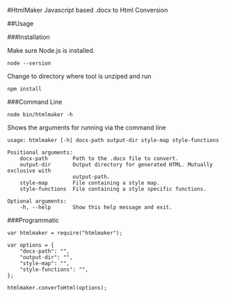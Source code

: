 #HtmlMaker Javascript based .docx to Html Conversion

##Usage

###Installation

Make sure Node.js is installed.

	node --version
	
Change to directory where tool is unziped
and run

	npm install
	
###Command Line

	node bin/htmlmaker -h
	
Shows the arguments for running via the command line

	usage: htmlmaker [-h] docx-path output-dir style-map style-functions

	Positional arguments:
  		docx-path        Path to the .docx file to convert.
  		output-dir       Output directory for generated HTML. Mutually exclusive with 
                   		 output-path.
  		style-map        File containing a style map.
  		style-functions  File containing a style specific functions.

	Optional arguments:
  		-h, --help       Show this help message and exit.


###Programmatic

	var htmlmaker = require("htmlmaker");
	
	var options = {
		"docx-path": "",
		"output-dir": "",
		"style-map": "",
		"style-functions": "",
	};

	htmlmaker.converToHtml(options);

